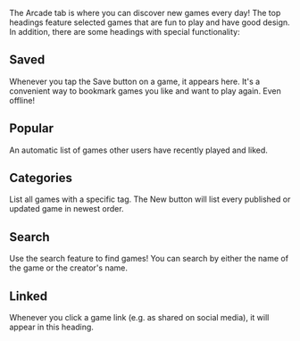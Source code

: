 The Arcade tab is where you can discover new games every day! The top headings feature selected games that are fun to play and have good design. In addition, there are some headings with special functionality:
      
## Saved
Whenever you tap the Save button on a game, it appears here. It's a convenient way to bookmark games you like and want to play again. Even offline!
      
## Popular
An automatic list of games other users have recently played and liked.
      
## Categories
List all games with a specific tag. The New button will list every published or updated game in newest order.
      
## Search
Use the search feature to find games! You can search by either the name of the game or the creator's name.
      
## Linked
Whenever you click a game link (e.g. as shared on social media), it will appear in this heading.